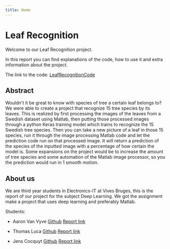 ```yaml
---
title: Home
---
```


# Leaf Recognition

Welcome to our Leaf Recognition project.

In this report you can find explanations of the code, how to use it and extra information about the project.

The link to the code: [LeafRecognitionCode](https://github.com/AaronVanV/LeafRecognitionCode)

## Abstract

Wouldn't it be great to know with species of tree a certain leaf belongs to?
We were able to create a project that recognize 15 tree species by its leaves. This is realized by first processing the images of the leaves from a Swedish dataset using Matlab, then putting those processed images through a python Keras training model which trains to recognize the 15 Swedish tree species. Then you can take a new picture of a leaf in those 15 species, run it through the image processing Matlab code and let the prediction code run on that processed image. It will return a prediction of the species of the inputted image with a percentage of how certain the model is. Some expansions on the project would be to increase the amount of tree species and some automation of the Matlab image processor, so you the prediction would run in 1 smooth motion.

## About us

We are third year students in Electronics-IT at Vives Bruges, this is the report of our project for the subject Deep Learning.
We got the assignment make a project that uses deep learning and preferably Matlab.

Students:

- Aaron Van Vyve [Github](https://github.com/AaronVanV/) [Report link](https://github.com/DeepLearning-2021-2022/deep-learning-project-report-AaronVanV)

- Thomas Luca [Github](https://github.com/ThomasLuca/) [Report link](https://github.com/DeepLearning-2021-2022/deep-learning-project-report-ThomasLuca)

- Jens Cocquyt [Github](https://github.com/Jens-C/) [Report link](https://github.com/DeepLearning-2021-2022/deep-learning-project-report-Jens-C)
